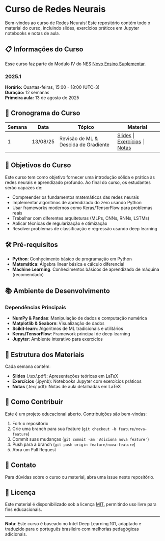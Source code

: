 # Curso de Redes Neurais

Bem-vindos ao curso de Redes Neurais! Este repositório contém todo o material do curso, incluindo slides, exercícios práticos em Jupyter notebooks e notas de aula.

## 📋 Informações do Curso

Esse curso faz parte do Modulo IV do NES [Novo Ensino Suplementar](https://www.novoensinosuplementar.com/sobre-o-nes/saiba-mais). 

### 2025.1

**Horário:** Quartas-feiras, 15:00 - 18:00 (UTC-3)  
**Duração:** 12 semanas  
**Primeira aula:** 13 de agosto de 2025

## 📅 Cronograma do Curso

| Semana | Data | Tópico | Material |
|--------|------|--------|----------|
| 1 | 13/08/25 | Revisão de ML & Descida de Gradiente | [Slides](semana01/slides/) \| [Exercícios](semana01/exercicios/) \| [Notas](semana01/notas/) |

## 🎯 Objetivos do Curso

Este curso tem como objetivo fornecer uma introdução sólida e prática às redes neurais e aprendizado profundo. Ao final do curso, os estudantes serão capazes de:

- Compreender os fundamentos matemáticos das redes neurais
- Implementar algoritmos de aprendizado do zero usando Python
- Usar frameworks modernos como Keras/TensorFlow para problemas reais
- Trabalhar com diferentes arquiteturas (MLPs, CNNs, RNNs, LSTMs)
- Aplicar técnicas de regularização e otimização
- Resolver problemas de classificação e regressão usando deep learning

## 🛠️ Pré-requisitos

- **Python**: Conhecimento básico de programação em Python
- **Matemática**: Álgebra linear básica e cálculo diferencial
- **Machine Learning**: Conhecimentos básicos de aprendizado de máquina (recomendado)

## 📚 Ambiente de Desenvolvimento


### Dependências Principais
- **NumPy & Pandas**: Manipulação de dados e computação numérica
- **Matplotlib & Seaborn**: Visualização de dados
- **Scikit-learn**: Algoritmos de ML tradicionais e utilitários
- **Keras/TensorFlow**: Framework principal de deep learning
- **Jupyter**: Ambiente interativo para exercícios

## 📖 Estrutura dos Materiais

Cada semana contém:
- **Slides** (.tex/.pdf): Apresentações teóricas em LaTeX
- **Exercícios** (.ipynb): Notebooks Jupyter com exercícios práticos
- **Notas** (.tex/.pdf): Notas de aula detalhadas em LaTeX

## 🤝 Como Contribuir

Este é um projeto educacional aberto. Contribuições são bem-vindas:
1. Fork o repositório
2. Crie uma branch para sua feature (`git checkout -b feature/nova-feature`)
3. Commit suas mudanças (`git commit -am 'Adiciona nova feature'`)
4. Push para a branch (`git push origin feature/nova-feature`)
5. Abra um Pull Request

## 📧 Contato

Para dúvidas sobre o curso ou material, abra uma issue neste repositório.

## 📄 Licença

Este material é disponibilizado sob a licença [MIT](LICENSE), permitindo uso livre para fins educacionais.

---

**Nota**: Este curso é baseado no Intel Deep Learning 101, adaptado e traduzido para o português brasileiro com melhorias pedagógicas adicionais.